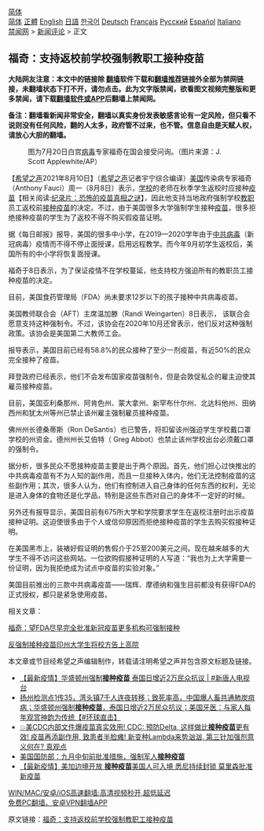  <!-- 面包屑导航 --> <div class="breadcrumb"><!-- GTranslate: https://gtranslate.io/ -->  <div class="switcher notranslate">  <div class="selected">  <a href="#" onclick="return false;"> 简体</a>  </div>  <div class="option">  <a href="https://www.bannedbook.org" onclick="doGTranslate('zh-CN|zh-CN');jQuery('div.switcher div.selected a').html(jQuery(this).html());return false;" title="简体中文" class="nturl selected"> 简体</a>  <a href="https://www.bannedbook.org/zh-tw/" onclick="doGTranslate('zh-CN|zh-TW');jQuery('div.switcher div.selected a').html(jQuery(this).html());return false;" title="繁體中文" class="nturl"> 正體</a>  <a href="https://www.bannedbook.org/en/" onclick="doGTranslate('zh-CN|en');jQuery('div.switcher div.selected a').html(jQuery(this).html());return false;" title="English" class="nturl"> English</a>  <a href="https://www.bannedbook.org/ja/" onclick="doGTranslate('zh-CN|ja');jQuery('div.switcher div.selected a').html(jQuery(this).html());return false;" title="日本語" class="nturl"> 日語</a>  <a href="https://www.bannedbook.org/ko/" onclick="doGTranslate('zh-CN|ko');jQuery('div.switcher div.selected a').html(jQuery(this).html());return false;" title="한국어" class="nturl"> 한국어</a>  <a href="https://www.bannedbook.org/de/" onclick="doGTranslate('zh-CN|de');jQuery('div.switcher div.selected a').html(jQuery(this).html());return false;" title="Deutsch" class="nturl"> Deutsch</a>  <a href="https://www.bannedbook.org/fr/" onclick="doGTranslate('zh-CN|fr');jQuery('div.switcher div.selected a').html(jQuery(this).html());return false;" title="Français" class="nturl"> Français</a>  <a href="https://www.bannedbook.org/ru/" onclick="doGTranslate('zh-CN|ru');jQuery('div.switcher div.selected a').html(jQuery(this).html());return false;" title="Русский" class="nturl"> Русский</a>  <a href="https://www.bannedbook.org/es/" onclick="doGTranslate('zh-CN|es');jQuery('div.switcher div.selected a').html(jQuery(this).html());return false;" title="Español" class="nturl"> Español</a>  <a href="https://www.bannedbook.org/it/" onclick="doGTranslate('zh-CN|it');jQuery('div.switcher div.selected a').html(jQuery(this).html());return false;" title="Italiano" class="nturl"> Italiano</a>  </div>  </div>      <div class='breadcrumb-sub'><!-- Breadcrumb NavXT 6.3.0 --> <a href="https://www.bannedbook.org/" class="home">禁闻网</a> &gt; <a href="https://www.bannedbook.org/bnews/comments/" class="category">新闻评论</a> &gt; 正文</div></div><h2>福奇：支持返校前学校强制教职工接种疫苗</h2> <p class="notice"><b>大陆网友注意：本文中的链接除 <a href="https://github.com/bannedbook/fanqiang" >翻墙</a>软件下载和<a href="https://github.com/killgcd/justmysocks/blob/master/README.md">翻墙推荐</a>链接外全部为禁网链接，未翻墙状态下打不开，请勿点击。此为文字版禁闻，欲看图文视频完整版和更多禁闻，请下载<a href="https://github.com/bannedbook/fanqiang">翻墙软件或APP</a>后翻墙上禁闻网。</p><p>备注：翻墙看新闻非常安全，翻墙以真实身份发表敏感言论有一定风险，但只看不说则没有任何风险，翻的人太多，政府管不过来，也不管。信息自由是天赋人权，请放心大胆的翻墙。</b></p>  <div class="entry"> <figure> <p><figcaption>图为7月20日白宫<a href="https://www.bannedbook.org/bnews/tag/%e7%97%85%e6%af%92/" class="st_tag internal_tag" rel="tag" title="标签 病毒 下的日志">病毒</a>专家福奇在国会接受问询。（图片来源：J. Scott Applewhite/AP）</figcaption></figure> <p>【<span class='wp_keywordlink_affiliate'><a href="https://www.soundofhope.org" title="希望之声" target="_blank">希望之声</a></span>2021年8月10日】（<a href="https://www.bannedbook.org/bnews/tag/%e5%b8%8c%e6%9c%9b%e4%b9%8b%e5%a3%b0/" class="st_tag internal_tag" rel="tag" title="标签 希望之声 下的日志">希望之声</a>记者宇宁综合编译）<a href="https://www.bannedbook.org/bnews/tag/%e7%be%8e%e5%9b%bd/" class="st_tag internal_tag" rel="tag" title="标签 美国 下的日志">美国</a>传染病专家福奇（Anthony Fauci）周一（8月8日）表示，<a href="https://www.bannedbook.org/bnews/tag/%e5%ad%a6%e6%a0%a1/" class="st_tag internal_tag" rel="tag" title="标签 学校 下的日志">学校</a>的老师在秋季学生返校时应接种<span class='wp_keywordlink'><a href="https://www.bannedbook.org/bnews/tculture/20160630/551027.html" title="疫苗" target="_blank">疫苗</a></span>【相关阅读:<a href='https://www.bannedbook.org/bnews/topimagenews/20180408/925060.html' target='_blank'>纪录片：恐怖的疫苗真相之谜</a>】，因此他支持当地政府强制学校<a href="https://www.bannedbook.org/bnews/tag/%E6%95%99%E8%81%8C/" class="st_tag internal_tag" rel="tag" title="标签 教职 下的日志">教职</a>员工返校前<a href="https://www.bannedbook.org/bnews/tag/%E6%8E%A5%E7%A7%8D%E7%96%AB%E8%8B%97/" class="st_tag internal_tag" rel="tag" title="标签 接种疫苗 下的日志">接种疫苗</a>的决定。不过，由于美国很多大学强制学生接种<a href="https://www.bannedbook.org/bnews/tag/%e7%96%ab%e8%8b%97/" class="st_tag internal_tag" rel="tag" title="标签 疫苗 下的日志">疫苗</a>，很多拒绝接种疫苗的学生为了返校不得不购买假疫苗证明。 </p> <p>据《每日邮报》报导，美国的很多中小学，在2019—2020学年由于<a href="https://www.bannedbook.org/bnews/tag/%e4%b8%ad%e5%85%b1%e7%97%85%e6%af%92/" class="st_tag internal_tag" rel="tag" title="标签 中共病毒 下的日志">中共病毒</a>（新冠病毒）疫情而不得不停止面授课，启用远程教学。而今年9月初学生返校后，美国所有的中小学将恢复面授课。</p> <p>福奇于8日表示，为了保证疫情不在学校蔓延，他支持校方强迫所有的教职员工接种疫苗的决定。 </p> <p>目前，美国食药管理局（FDA）尚未要求12岁以下的孩子接种中共病毒疫苗。</p>  <p>美国教师联合会（AFT）主席温加滕（Randi Weingarten）8日表示， 该联合会愿意支持这种强制令。不过，该协会在2020年10月还曾表示，他们反对这种强制政策。该协会是美国第二大教师工会。</p> <p>报导表示，美国目前已经有58.8%的民众接种了至少一剂疫苗，有近50%的民众完全接种了疫苗。</p> <p>拜登政府已经表示，他们不会发布国家疫苗强制令，但是会敦促私企的雇主迫使其雇员接种疫苗。</p> <p>目前，美国亚利桑那州、阿肯色州、蒙大拿州、新罕布什尔州、北达科他州、田纳西州和犹太州等州已禁止该州雇主强制雇员接种疫苗。</p>  <p>佛州州长德桑蒂斯（Ron DeSantis）也已警告，将扣留该州强迫学生学校戴口罩学校的州资金。德州州长艾伯特（ Greg Abbot）也禁止该州学校出台必须戴口罩的强制令。</p> <p>据分析，很多民众不愿接种疫苗主要是出于两个原因。首先，他们担心过快推出的中共病毒疫苗有不为人知的副作用，而且一旦接种入体内，他们无法控制疫苗的这些副作用；其次，很多人认为，他们有控制进入自己身体的任何东西的权利，无论是进入身体的食物还是化学品，特别是这些东西对自己的身体不一定好的时候。 </p> <p>另外还有报导显示，美国目前有675所大学和学院要求学生在返校注册时出示疫苗接种证明。这迫使很多由于个人或信仰原因而拒绝接种疫苗的学生去购买假接种证明。</p> <p>在美国黑市上，装裱好假证明的售假介于25至200美元之间。现在越来越多的大学生不得不访问这些网站。一位欲购假接种证明的人写道：“我也为上大学需要一份证明，因为我拒绝成为试点中疫苗的实验对象。”</p>  <p>美国目前推出的三款中共病毒疫苗——瑞辉、摩德纳和强生目前都没有获得FDA的正式授权，都只是紧急使用疫苗。 </p> <p>相关文章：</p> <p><a data-ved="2ahUKEwjShqGXyKfyAhVhyTgGHXngBBcQFnoECAIQAQ" href="https://www.soundofhope.org/post/533567?lang=b5" ping="/url?sa=t&amp;source=web&amp;rct=j&amp;url=https://www.soundofhope.org/post/533567%3Flang%3Db5&amp;ved=2ahUKEwjShqGXyKfyAhVhyTgGHXngBBcQFnoECAIQAQ">福奇：望FDA尽早完全批准新冠疫苗更多机构可强制接种</a></p> <p><a data-ved="2ahUKEwjTo8uwyKfyAhVxzDgGHRkfCMcQFnoECAIQAQ" href="https://www.soundofhope.org/post/533123?lang=b5" ping="/url?sa=t&amp;source=web&amp;rct=j&amp;url=https://www.soundofhope.org/post/533123%3Flang%3Db5&amp;ved=2ahUKEwjTo8uwyKfyAhVxzDgGHRkfCMcQFnoECAIQAQ">反强制接种疫苗印州大学生将校方告上高院</a></p>  <p>本文章或节目经希望之声编辑制作，转载请注明希望之声并包含原文标题及链接。 </p> <ul class='op-related-articles' title='相关阅读'> <li><a href='https://www.bannedbook.org/bnews/bannedvideo/20210811/1604022.html' target='_blank'>【最新疫情】华盛顿州强制<b>接种疫苗</b> 泰国日增近2万民众抗议 | #新唐人电视台</a></li> <li><a href='https://www.bannedbook.org/bnews/bannedvideo/20210810/1603969.html' target='_blank'>扬州检测点1传35，湾头镇7千人连夜转移；致死率高，中国爆人畜共通肺炭疽病；华盛顿州强制<b>接种疫苗</b>，泰国日增近2万民众抗议；美国牙医：与家人每年观赏神韵为传统【#环球直击】</a></li> <li><a href='https://www.bannedbook.org/bnews/bannedvideo/20210810/1603865.html' target='_blank'>💥美CDC内部文件爆疫苗真实效用! CDC: 预防Delta, 这样做比<b>接种疫苗</b>更有效! 疫苗再添副作用, 致患者半脸瘫! 新变种Lambda来势汹汹,  第三针加强剂意义何在? 真观点</a></li> <li><a href='https://www.bannedbook.org/bnews/worldnews/usa/20210810/1603406.html' target='_blank'>美国国防部：九月中旬前批准措施，强制军人<b>接种疫苗</b></a></li> <li><a href='https://www.bannedbook.org/bnews/bannedvideo/20210810/1603358.html' target='_blank'>【最新疫情】美加边境开放 <b>接种疫苗</b>美国人可入境 悉尼持续封锁 莫里森批准新疫苗</a></li> </ul> <p class="texttj"> <a href="https://github.com/bannedbook/fanqiang/wiki/V2ray%E6%9C%BA%E5%9C%BA" target="_blank">WIN/MAC/安卓/iOS高速翻墙:高清视频秒开,超低延迟</a><br/> <a href="https://github.com/bannedbook/fanqiang/wiki/%E7%A6%81%E9%97%BB%E7%BD%91%E5%AE%89%E5%8D%93%E7%BF%BB%E5%A2%99%E6%96%B0%E9%97%BBAPP" target="_blank">免费PC翻墙、安卓VPN翻墙APP</a></p><p>原文链接：<a class="src_link"  href="https://www.soundofhope.org/post/534173" target="_blank">福奇：支持返校前学校强制教职工接种疫苗</a></p><a name='sharetosocial'></a>  <div style="margin-bottom:5px;padding-bottom:5px;clear:both"> <div id="archive-pix-1" class="banner-ads"> <!-- AuctionX Display platform tag START --> <div id="26318x728x90x621x_ADSLOT2" clicktrack="%%CLICK_URL_ESC%%"></div> <!-- AuctionX Display platform tag END --> </div> <div id="archive-pix-2" class="banner-ads"> <!-- AuctionX Display platform tag START --> <div id="26315x300x250x621x_ADSLOT2" clicktrack="%%CLICK_URL_ESC%%"></div> <!-- AuctionX Display platform tag END --> </div> </div>  <div id="archive-pix-1" class="banner-ads"> <!-- AuctionX Display platform tag START --> <div id="26318x728x90x621x_ADSLOT3" clicktrack="%%CLICK_URL_ESC%%"></div> <!-- AuctionX Display platform tag END --> </div> </div><!--END ENTRY--> 